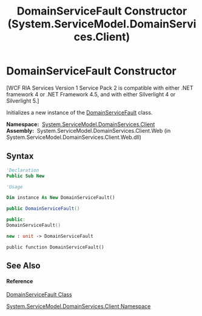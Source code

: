 ﻿---
title: DomainServiceFault Constructor  (System.ServiceModel.DomainServices.Client)
TOCTitle: DomainServiceFault Constructor
ms:assetid: M:System.ServiceModel.DomainServices.Client.DomainServiceFault.#ctor
ms:mtpsurl: https://msdn.microsoft.com/en-us/library/system.servicemodel.domainservices.client.domainservicefault.domainservicefault(v=VS.91)
ms:contentKeyID: 28755565
ms.date: 01/27/2012
mtps_version: v=VS.91
f1_keywords:
- System.ServiceModel.DomainServices.Client.DomainServiceFault.#ctor
- System.ServiceModel.DomainServices.Client.DomainServiceFault.DomainServiceFault
dev_langs:
- CSharp
- JScript
- VB
- FSharp
- c++
api_location:
- System.ServiceModel.DomainServices.Client.Web.dll
api_name:
- System.ServiceModel.DomainServices.Client.DomainServiceFault..ctor
api_type:
- Managed
topic_type:
- apiref
- kbSyntax
product_family_name: VS
ROBOTS: INDEX,FOLLOW
---

# DomainServiceFault Constructor

\[WCF RIA Services Version 1 Service Pack 2 is compatible with either .NET framework 4 or .NET Framework 4.5, and with either Silverlight 4 or Silverlight 5.\]

Initializes a new instance of the [DomainServiceFault](ff423203\(v=vs.91\).md) class.

**Namespace:**  [System.ServiceModel.DomainServices.Client](ff422479\(v=vs.91\).md)  
**Assembly:**  System.ServiceModel.DomainServices.Client.Web (in System.ServiceModel.DomainServices.Client.Web.dll)

## Syntax

``` vb
'Declaration
Public Sub New
```

``` vb
'Usage

Dim instance As New DomainServiceFault()
```

``` csharp
public DomainServiceFault()
```

``` c++
public:
DomainServiceFault()
```

``` fsharp
new : unit -> DomainServiceFault
```

``` jscript
public function DomainServiceFault()
```

## See Also

#### Reference

[DomainServiceFault Class](ff423203\(v=vs.91\).md)

[System.ServiceModel.DomainServices.Client Namespace](ff422479\(v=vs.91\).md)

